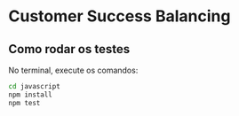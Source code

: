 # Customer Success Balancing
## Como rodar os testes

No terminal, execute os comandos:

```bash
cd javascript
npm install
npm test
```
